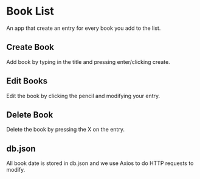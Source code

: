 # Book List

An app that create an entry for every book you add to the list.

## Create Book

Add book by typing in the title and pressing enter/clicking create.

## Edit Books

Edit the book by clicking the pencil and modifying your entry.

## Delete Book

Delete the book by pressing the X on the entry.

## db.json

All book date is stored in db.json and we use Axios to do HTTP requests to modify.
